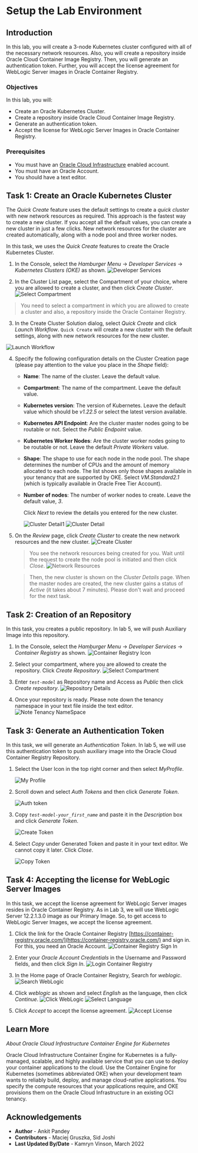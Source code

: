 # Setup the Lab Environment

## Introduction

In this lab, you will create a 3-node Kubernetes cluster configured with all of the necessary network resources. Also, you will create a repository inside Oracle Cloud Container Image Registry. Then, you will generate an authentication token. Further, you will accept the license agreement for WebLogic Server images in Oracle Container Registry. 

### Objectives

In this lab, you will:

* Create an Oracle Kubernetes Cluster.
* Create a repository inside Oracle Cloud Container Image Registry.
* Generate an authentication token.
* Accept the license for WebLogic Server Images in Oracle Container Registry.

### Prerequisites

* You must have an [Oracle Cloud Infrastructure](https://cloud.oracle.com/en_US/cloud-infrastructure) enabled account.
* You must have an Oracle Account. 
* You should have a text editor.

## Task 1: Create an Oracle Kubernetes Cluster

The *Quick Create* feature uses the default settings to create a *quick cluster* with new network resources as required. This approach is the fastest way to create a new cluster. If you accept all the default values, you can create a new cluster in just a few clicks. New network resources for the cluster are created automatically, along with a node pool and three worker nodes.

In this task, we uses the *Quick Create* features to create the Oracle Kubernetes Cluster. 

1. In the Console, select the *Hamburger Menu* -> *Developer Services* -> *Kubernetes Clusters (OKE)* as shown.
        ![Developer Services](images/developer-services.png)

2. In the Cluster List page, select the Compartment of your choice, where you are allowed to create a cluster, and then click *Create Cluster*.
        ![Select Compartment](images/select-compartment-cluster.png)
> You need to select a compartment in which you are allowed to create a cluster and also, a repository inside the Oracle Container Registry.

3. In the Create Cluster Solution dialog, select *Quick Create* and click *Launch Workflow*. `Quick Create` will create a new cluster with the default settings, along with new network resources for the new cluster.

![Launch Workflow](images/launch-workflow.png)

4. Specify the following configuration details on the Cluster Creation page (please pay attention to the value you place in the *Shape* field):

    * **Name**: The name of the cluster. Leave the default value.
    * **Compartment**: The name of the compartment. Leave the default value.
    * **Kubernetes version**: The version of Kubernetes. Leave the default value which should be *v1.22.5* or select the latest version available.
    * **Kubernetes API Endpoint**: Are the cluster master nodes going to be routable or not. Select the *Public Endpoint* value.
    * **Kubernetes Worker Nodes**: Are the cluster worker nodes going to be routable or not. Leave the default *Private Workers* value.
    * **Shape**: The shape to use for each node in the node pool. The shape determines the number of CPUs and the amount of memory allocated to each node. The list shows only those shapes available in your tenancy that are supported by OKE. Select *VM.Standard2.1* (which is typically available in Oracle Free Tier Account).
    * **Number of nodes**: The number of worker nodes to create. Leave the default value, *3*.

        Click *Next* to review the details you entered for the new cluster.

        ![Cluster Detail1](images/cluster-detail1.png)
        ![Cluster Detail](images/cluster-detail2.png)

5. On the *Review* page, click *Create Cluster* to create the new network resources and the new cluster.
        ![Create Cluster](images/create-cluster.png)
    > You see the network resources being created for you. Wait until the request to create the node pool is initiated and then click *Close*.
      ![Network Resources](images/network-resources.png)


    > Then, the new cluster is shown on the *Cluster Details* page. When the master nodes are created, the new cluster gains a status of *Active* (it takes about 7 minutes). Please don't wait and proceed for the next task.

## Task 2: Creation of an Repository

In this task, you creates a public repository. In lab 5, we will push Auxiliary Image into this repository.

1. In the Console, select the *Hamburger Menu* -> *Developer Services* -> *Container Registry* as shown.
    ![Container Registry Icon](images/container-registry-icon.png)

2. Select your compartment, where you are allowed to create the repository. Click *Create Repository*.
    ![Select Compartment](images/select-compartment.png)

3. Enter *`test-model`* as Repository name and Access as *Public* then click *Create repository*.
    ![Repository Details](images/repository-details.png)

4. Once your repository is ready. Please note down the tenancy namespace in your text file inside the text editor.
    ![Note Tenancy NameSpace](images/note-tenancy-namespace.png)



## Task 3: Generate an Authentication Token 

In this task, we will generate an *Authentication Token*. In lab 5, we will use this authentication token to push auxiliary image into the Oracle Cloud Container Registry Repository.

1. Select the User Icon in the top right corner and then select *MyProfile*.

    ![My Profile](images/my-profile.png)

2. Scroll down and select *Auth Tokens* and then click *Generate Token*.

    ![Auth token](images/auth-token.png)

3. Copy *`test-model-your_first_name`* and paste it in the *Description* box and click *Generate Token*.

    ![Create Token](images/create-token.png)

4. Select *Copy* under Generated Token and paste it in your text editor. We cannot copy it later. Click *Close*.

    ![Copy Token](images/copy-token.png)

## Task 4: Accepting the license for WebLogic Server Images 

In this task, we accept the license agreement for WebLogic Server images resides in Oracle Container Registry. As in Lab 3, we will use WebLogic Server 12.2.1.3.0 image as our Primary Image. So, to get access to WebLogic Server Images, we accept the license agreement.

1. Click the link for the Oracle Container Registry [https://container-registry.oracle.com/](https://container-registry.oracle.com/) and sign in. For this, you need an Oracle Account.
    ![Container Registry Sign In](images/container-registry-sign-in.png)
    
2. Enter your *Oracle Account Credentials* in the Username and Password fields, and then click *Sign In*.
    ![Login Container Registry](images/login-container-registry.png)

3. In the Home page of Oracle Container Registry, Search for *weblogic*.
    ![Search WebLogic](images/search-weblogic.png)

4. Click *weblogic* as shown and select *English* as the language, then click *Continue*.
    ![Click WebLogic](images/click-weblogic.png)
    ![Select Language](images/select-language.png)

5. Click *Accept* to accept the license agreement.
    ![Accept License](images/accept-license.png)



## Learn More

*About Oracle Cloud Infrastructure Container Engine for Kubernetes*

Oracle Cloud Infrastructure Container Engine for Kubernetes is a fully-managed, scalable, and highly available service that you can use to deploy your container applications to the cloud. Use the Container Engine for Kubernetes (sometimes abbreviated OKE) when your development team wants to reliably build, deploy, and manage cloud-native applications. You specify the compute resources that your applications require, and OKE provisions them on the Oracle Cloud Infrastructure in an existing OCI tenancy.

## Acknowledgements

* **Author** -  Ankit Pandey
* **Contributors** - Maciej Gruszka, Sid Joshi
* **Last Updated By/Date** - Kamryn Vinson, March 2022
